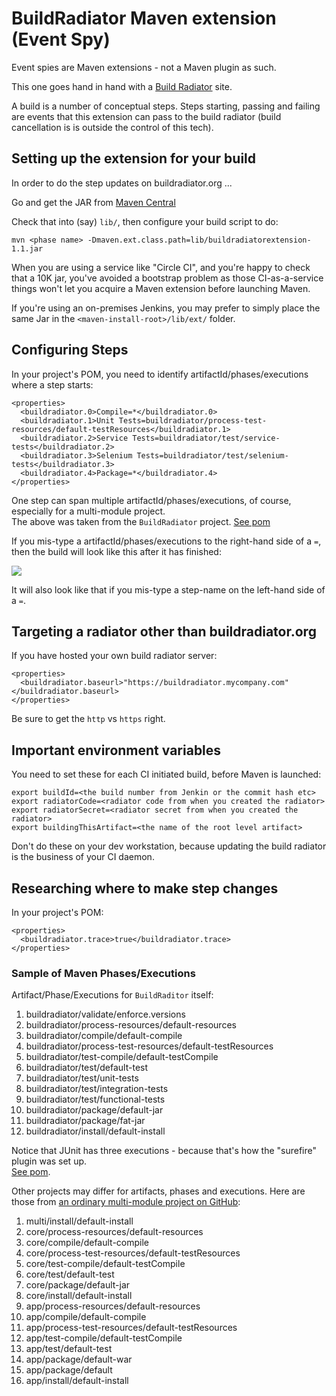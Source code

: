 # BuildRadiator Maven extension (Event Spy)

Event spies are Maven extensions - not a Maven plugin as such.

This one goes hand in hand with a [Build Radiator](//github.com//paul-hammant/buildradiator) site.

A build is a number of conceptual steps. Steps starting, passing and failing are events that this
extension can pass to the build radiator (build cancellation is is outside the control of this tech).

## Setting up the extension for your build

In order to do the step updates on buildradiator.org ...

Go and get the JAR from [Maven Central](https://repo.maven.apache.org/maven2/com/paulhammant/buildradiatorextension/)

Check that into (say) `lib/`, then configure your build script to do:

```
mvn <phase name> -Dmaven.ext.class.path=lib/buildradiatorextension-1.1.jar
```

When you are using a service like "Circle CI", and you're happy to check that a 10K jar, you've avoided a bootstrap problem as
those CI-as-a-service things won't let you acquire a Maven extension before launching Maven.

If you're using an on-premises Jenkins, you may prefer to simply place the same Jar in the `<maven-install-root>/lib/ext/` folder. 

## Configuring Steps 

In your project's POM, you need to identify artifactId/phases/executions where a step starts:

```
<properties>
  <buildradiator.0>Compile=*</buildradiator.0>
  <buildradiator.1>Unit Tests=buildradiator/process-test-resources/default-testResources</buildradiator.1>
  <buildradiator.2>Service Tests=buildradiator/test/service-tests</buildradiator.2>
  <buildradiator.3>Selenium Tests=buildradiator/test/selenium-tests</buildradiator.3>
  <buildradiator.4>Package=*</buildradiator.4>
</properties>
```

One step can span multiple artifactId/phases/executions, of course, especially for a multi-module project.  
The above was taken from the `BuildRadiator` project. 
[See pom](//github.com//paul-hammant/buildradiator/blob/master/pom.xml)

If you mis-type a artifactId/phases/executions to the right-hand side of a `=`, then the build will look like
this after it has finished:

![](https://cloud.githubusercontent.com/assets/82182/26393757/ce22ad8c-4038-11e7-8878-5d3b1be0cbf0.png)

It will also look like that if you mis-type a step-name on the left-hand side of a `=`.

## Targeting a radiator other than buildradiator.org

If you have hosted your own build radiator server:

```
<properties>
  <buildradiator.baseurl>"https://buildradiator.mycompany.com"</buildradiator.baseurl>
</properties>
```

Be sure to get the `http` vs `https` right.

## Important environment variables 

You need to set these for each CI initiated build, before Maven is launched:

```
export buildId=<the build number from Jenkin or the commit hash etc>
export radiatorCode=<radiator code from when you created the radiator>
export radiatorSecret=<radiator secret from when you created the radiator>
export buildingThisArtifact=<the name of the root level artifact>
```

Don't do these on your dev workstation, because updating the build radiator is the business of your CI daemon.

## Researching where to make step changes

In your project's POM:

```
<properties>
  <buildradiator.trace>true</buildradiator.trace>
</properties>
```

### Sample of Maven Phases/Executions

Artifact/Phase/Executions for `BuildRaditor` itself:

1. buildradiator/validate/enforce.versions
1. buildradiator/process-resources/default-resources
1. buildradiator/compile/default-compile
1. buildradiator/process-test-resources/default-testResources
1. buildradiator/test-compile/default-testCompile
1. buildradiator/test/default-test
1. buildradiator/test/unit-tests
1. buildradiator/test/integration-tests
1. buildradiator/test/functional-tests
1. buildradiator/package/default-jar
1. buildradiator/package/fat-jar
1. buildradiator/install/default-install

Notice that JUnit has three executions - because that's how the "surefire" plugin was set up.  
[See pom](//github.com//paul-hammant/buildradiator/blob/master/pom.xml). 

Other projects may differ for artifacts, phases and executions. 
Here are those from [an ordinary multi-module project on GitHub](https://github.com/jamesward/maven-multi-module-example):

1. multi/install/default-install
1. core/process-resources/default-resources
1. core/compile/default-compile
1. core/process-test-resources/default-testResources
1. core/test-compile/default-testCompile
1. core/test/default-test
1. core/package/default-jar
1. core/install/default-install
1. app/process-resources/default-resources
1. app/compile/default-compile
1. app/process-test-resources/default-testResources
1. app/test-compile/default-testCompile
1. app/test/default-test
1. app/package/default-war
1. app/package/default
1. app/install/default-install
